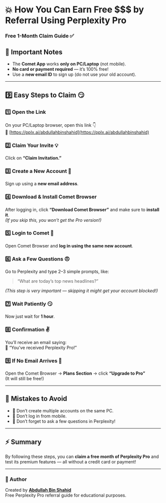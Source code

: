 # 💥 How You Can Earn Free $$$ by Referral Using Perplexity Pro  
### Free 1-Month Claim Guide ✅

## 🤫 Important Notes

- The **Comet App** works **only on PC/Laptop** (not mobile).
- **No card or payment required** — it’s 100% free!
- Use a **new email ID** to sign up (do not use your old account).

---

## 9️⃣ Easy Steps to Claim 😏

### 1️⃣ Open the Link
On your PC/Laptop browser, open this link 👇  
🔗 [https://pplx.ai/abdullahbinshahid](https://pplx.ai/abdullahbinshahid)

### 2️⃣ Claim Your Invite 💡
Click on **“Claim Invitation.”**

### 3️⃣ Create a New Account 🤨
Sign up using a **new email address**.

### 4️⃣ Download & Install Comet Browser
After logging in, click **“Download Comet Browser”** and make sure to **install it**.  
*(If you skip this, you won’t get the Pro version!)*

### 5️⃣ Login to Comet 🫡
Open Comet Browser and **log in using the same new account**.

### 6️⃣ Ask a Few Questions 😠
Go to Perplexity and type 2–3 simple prompts, like:  
> “What are today’s top news headlines?”  

*(This step is very important — skipping it might get your account blocked!)*

### 7️⃣ Wait Patiently 😏
Now just wait for **1 hour**.

### 8️⃣ Confirmation ✌️
You’ll receive an email saying:  
📩 “You’ve received Perplexity Pro!”

### 9️⃣ If No Email Arrives 💅
Open the Comet Browser → **Plans Section** → click **“Upgrade to Pro”**  
(It will still be free!)

---

## 🧐 Mistakes to Avoid

- 🚫 Don’t create multiple accounts on the same PC.  
- 🚫 Don’t log in from mobile.  
- 🚫 Don’t forget to ask a few questions in Perplexity!

---

## ⚡ Summary
By following these steps, you can **claim a free month of Perplexity Pro** and test its premium features — all without a credit card or payment!

---

### 💬 Author
Created by **[Abdullah Bin Shahid](https://abdullah.nyc.mn)**  
Free Perplexity Pro referral guide for educational purposes.
